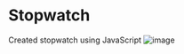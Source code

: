 # Stopwatch
Created stopwatch using JavaScript
![image](https://github.com/AlokTiwari5/Stopwatch/assets/123202612/2c74eec4-d044-4da5-8341-2abd5779e780)
